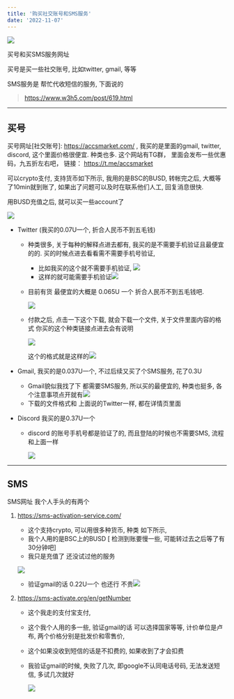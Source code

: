 ```yaml
---
title: '购买社交账号和SMS服务'
date: '2022-11-07'
---
```


![](https://images.pexels.com/photos/1938355/pexels-photo-1938355.jpeg)

买号和买SMS服务网址

买号是买一些社交账号, 比如twitter, gmail, 等等

SMS服务是 帮忙代收短信的服务, 下面说的

> https://www.w3h5.com/post/619.html

---

## 买号

买号网址[社交账号]: https://accsmarket.com/ , 我买的是里面的gmail, twitter, discord, 这个里面价格很便宜. 种类也多. 这个网站有TG群， 里面会发布一些优惠码，九五折左右吧， 链接： https://t.me/accsmarket

可以crypto支付, 支持货币如下所示, 我用的是BSC的BUSD,  转帐完之后, 大概等了10min就到账了, 如果出了问题可以及时在联系他们人工, 回复消息很快.

用BUSD充值之后, 就可以买一些account了

![](https://raw.githubusercontent.com/skyonedot/picture-host/master/20221107165902.png)

- Twitter (我买的0.07U一个, 折合人民币不到五毛钱)

  - 种类很多, 关于每种的解释点进去都有, 我买的是不需要手机验证且最便宜的的. 买的时候点进去看看需不需要手机号验证, 

    - 比如我买的这个就不需要手机验证, ![](https://raw.githubusercontent.com/skyonedot/picture-host/master/20221107170829.png)
    - 这样的就可能需要手机验证![](https://raw.githubusercontent.com/skyonedot/picture-host/master/20221107170919.png)

  - 目前有货 最便宜的大概是 0.065U 一个 折合人民币不到五毛钱吧.

    ![](https://raw.githubusercontent.com/skyonedot/picture-host/master/20221107170218.png)

  - 付款之后, 点击一下这个下载, 就会下载一个文件, 关于文件里面内容的格式  你买的这个种类链接点进去会有说明

    ![](https://raw.githubusercontent.com/skyonedot/picture-host/master/20221107170418.png)

    这个的格式就是这样的![](https://raw.githubusercontent.com/skyonedot/picture-host/master/20221107171043.png)

- Gmail, 我买的是0.037U一个, 不过后续又买了个SMS服务, 花了0.3U

  - Gmail貌似我找了下 都需要SMS服务, 所以买的最便宜的, 种类也挺多, 各个注意事项点开就有![](https://raw.githubusercontent.com/skyonedot/picture-host/master/20221107171326.png)
  - 下载的文件格式和 上面说的Twitter一样, 都在详情页里面

- Discord 我买的是0.37U一个 

  - discord 的账号手机号都是验证了的, 而且登陆的时候也不需要SMS, 流程和上面一样

    ![](https://raw.githubusercontent.com/skyonedot/picture-host/master/20221107171703.png)

---

## SMS

SMS网址 我个人手头的有两个

1. https://sms-activation-service.com/

   - 这个支持crypto, 可以用很多种货币, 种类 如下所示, 
   - 我个人用的是BSC上的BUSD [ 检测到账要慢一些, 可能转过去之后等了有30分钟吧] 
   - 我只是充值了 还没试过他的服务

   ![](https://raw.githubusercontent.com/skyonedot/picture-host/master/20221107165626.png)

   - 验证gmail的话 0.22U一个 也还行 不贵![](https://raw.githubusercontent.com/skyonedot/picture-host/master/20221107172215.png)

2. https://sms-activate.org/en/getNumber

   - 这个我走的支付宝支付, 

   - 这个我个人用的多一些, 验证gmail的话 可以选择国家等等, 计价单位是卢布, 两个价格分别是批发价和零售价,

   - 这个如果没收到短信的话是不扣费的, 如果收到了才会扣费

   - 我验证gmail的时候, 失败了几次, 即google不认同电话号码, 无法发送短信, 多试几次就好 

     ![](https://raw.githubusercontent.com/skyonedot/picture-host/master/20221107172302.png)

     



